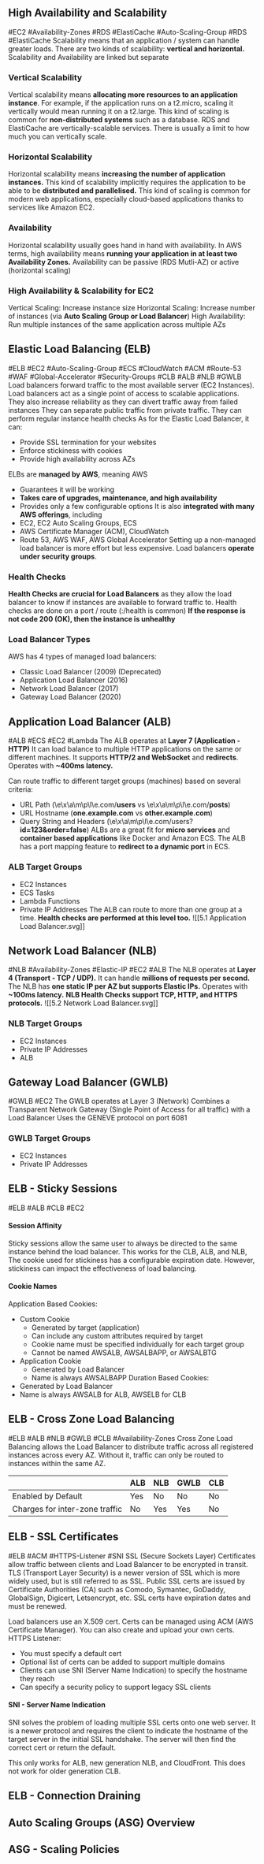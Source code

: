 ## High Availability and Scalability
#EC2 #Availability-Zones #RDS #ElastiCache #Auto-Scaling-Group #RDS #ElastiCache 
Scalability means that an application / system can handle greater loads.
There are two kinds of scalability: **vertical and horizontal.**
Scalability and Availability are linked but separate
### Vertical Scalability
Vertical scalability means **allocating more resources to an application instance**.
For example, if the application runs on a t2.micro, scaling it vertically would mean running it on a t2.large.
This kind of scaling is common for **non-distributed systems** such as a database.
RDS and ElastiCache are vertically-scalable services.
There is usually a limit to how much you can vertically scale.
### Horizontal Scalability
Horizontal scalability means **increasing the number of application instances.**
This kind of scalability implicitly requires the application to be able to be **distributed and parallelised.**
This kind of scaling is common for modern web applications, especially cloud-based applications thanks to services like Amazon EC2.
### Availability
Horizontal scalability usually goes hand in hand with availability. In AWS terms, high availability means **running your application in at least two Availability Zones.**
Availability can be passive (RDS Mutli-AZ) or active (horizontal scaling)
### High Availability & Scalability for EC2
Vertical Scaling: Increase instance size
Horizontal Scaling: Increase number of instances (via **Auto Scaling Group or Load Balancer**)
High Availability: Run multiple instances of the same application across multiple AZs
## Elastic Load Balancing (ELB)
#ELB #EC2 #Auto-Scaling-Group #ECS #CloudWatch #ACM #Route-53 #WAF #Global-Accelerator #Security-Groups #CLB #ALB #NLB #GWLB
Load balancers forward traffic to the most available server (EC2 Instances).
Load balancers act as a single point of access to scalable applications.
They also increase reliability as they can divert traffic away from failed instances
They can separate public traffic from private traffic.
They can perform regular instance health checks
As for the Elastic Load Balancer, it can:
- Provide SSL termination for your websites
- Enforce stickiness with cookies
- Provide high availability across AZs

ELBs are **managed by AWS**, meaning AWS
- Guarantees it will be working
- **Takes care of upgrades, maintenance, and high availability**
- Provides only a few configurable options
It is also **integrated with many AWS offerings**, including
- EC2, EC2 Auto Scaling Groups, ECS
- AWS Certificate Manager (ACM), CloudWatch
- Route 53, AWS WAF, AWS Global Accelerator
Setting up a non-managed load balancer is more effort but less expensive.
Load balancers **operate under security groups**.
### Health Checks
**Health Checks are crucial for Load Balancers** as they allow the load balancer to know if instances are available to forward traffic to.
Health checks are done on a port / route (:/health is common)
**If the response is not code 200 (OK), then the instance is unhealthy**
### Load Balancer Types
AWS has 4 types of managed load balancers:
- Classic Load Balancer (2009) (Deprecated)
- Application Load Balancer (2016)
- Network Load Balancer (2017)
- Gateway Load Balancer (2020)
## Application Load Balancer (ALB)
#ALB #ECS #EC2 #Lambda 
The ALB operates at **Layer 7 (Application - HTTP)**
It can load balance to multiple HTTP applications on the same or different machines.
It supports **HTTP/2 and WebSocket** and **redirects**.
Operates with **~400ms latency.**

Can route traffic to different target groups (machines) based on several criteria:
- URL Path (\e\x\a\m\p\l\e.com/**users** vs \e\x\a\m\p\l\e.com/**posts**)
- URL Hostname (**one.example.com** vs **other.example.com**)
- Query String and Headers (\e\x\a\m\p\l\e.com/users?**id=123&order=false**)
ALBs are a great fit for **micro services** and **container based applications** like Docker and Amazon ECS.
The ALB has a port mapping feature to **redirect to a dynamic port** in ECS.
### ALB Target Groups
- EC2 Instances
- ECS Tasks
- Lambda Functions
- Private IP Addresses
The ALB can route to more than one group at a time.
**Health checks are performed at this level too.**
![[5.1 Application Load Balancer.svg]]
## Network Load Balancer (NLB)
#NLB #Availability-Zones #Elastic-IP #EC2 #ALB 
The NLB operates at **Layer 4 (Transport - TCP / UDP).**
It can handle **millions of requests per second.**
The NLB has **one static IP per AZ but supports Elastic IPs.**
Operates with **~100ms latency.**
**NLB Health Checks support TCP, HTTP, and HTTPS protocols.**
![[5.2 Network Load Balancer.svg]]
### NLB Target Groups
- EC2 Instances
- Private IP Addresses
- ALB
## Gateway Load Balancer (GWLB)
#GWLB #EC2 
The GWLB operates at Layer 3 (Network)
Combines a Transparent Network Gateway (Single Point of Access for all traffic) with a Load Balancer
Uses the GENEVE protocol on port 6081
### GWLB Target Groups
- EC2 Instances
- Private IP Addresses
## ELB - Sticky Sessions
#ELB #ALB #CLB #EC2 
#### Session Affinity
Sticky sessions allow the same user to always be directed to the same instance behind the load balancer.
This works for the CLB, ALB, and NLB,
The cookie used for stickiness has a configurable expiration date.
However, stickiness can impact the effectiveness of load balancing.
#### Cookie Names
Application Based Cookies:
- Custom Cookie
	- Generated by target (application)
	- Can include any custom attributes required by target
	- Cookie name must be specified individually for each target group
	- Cannot be named AWSALB, AWSALBAPP, or AWSALBTG
- Application Cookie
	- Generated by Load Balancer
	- Name is always AWSALBAPP
Duration Based Cookies:
- Generated by Load Balancer
- Name is always AWSALB for ALB, AWSELB for CLB
## ELB - Cross Zone Load Balancing
#ELB #ALB #NLB #GWLB #CLB #Availability-Zones 
Cross Zone Load Balancing allows the Load Balancer to distribute traffic across all registered instances across every AZ. Without it, traffic can only be routed to instances within the same AZ.

|                                | ALB | NLB | GWLB | CLB |
| ------------------------------ | --- | --- | ---- | --- |
| Enabled by Default             | Yes | No  | No   | No  |
| Charges for inter-zone traffic | No  | Yes | Yes  | No  |

## ELB - SSL Certificates
#ELB #ACM #HTTPS-Listener #SNI
SSL (Secure Sockets Layer) Certificates allow traffic between clients and Load Balancer to be encrypted in transit.
TLS (Transport Layer Security) is a newer version of SSL which is more widely used, but is still referred to as SSL.
Public SSL certs are issued by Certificate Authorities (CA) such as Comodo, Symantec, GoDaddy, GlobalSign, Digicert, Letsencrypt, etc.
SSL certs have expiration dates and must be renewed.

Load balancers use an X.509 cert.
Certs can be managed using ACM (AWS Certificate Manager).
You can also create and upload your own certs.
HTTPS Listener:
- You must specify a default cert
- Optional list of certs can be added to support multiple domains
- Clients can use SNI (Server Name Indication) to specify the hostname they reach
- Can specify a security policy to support legacy SSL clients

#### SNI - Server Name Indication
SNI solves the problem of loading multiple SSL certs onto one web server.
It is a newer protocol and requires the client to indicate the hostname of the target server in the initial SSL handshake.
The server will then find the correct cert or return the default.

This only works for ALB, new generation NLB, and CloudFront.
This does not work for older generation CLB.
## ELB - Connection Draining
## Auto Scaling Groups (ASG) Overview
## ASG - Scaling Policies
